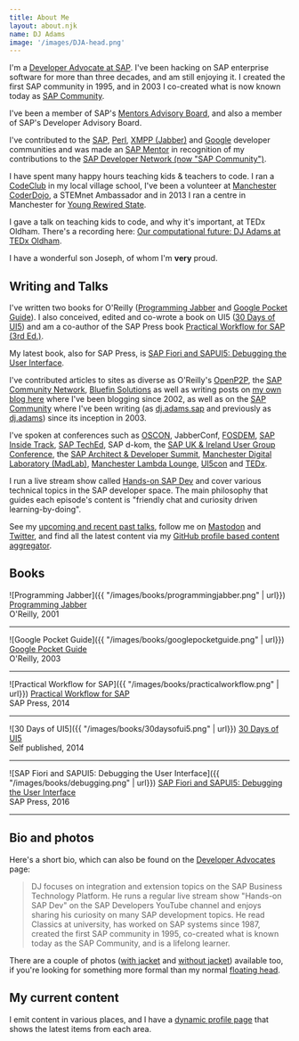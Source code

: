```yaml
---
title: About Me
layout: about.njk
name: DJ Adams
image: '/images/DJA-head.png'
---
```


<a name="main"></a>
I'm a [Developer Advocate at SAP](https://developers.sap.com/developer-advocates.html). I've been hacking on SAP enterprise software for more than three decades, and am still enjoying it. I created the first SAP community in 1995, and in 2003 I co-created what is now known today as [SAP Community](https://community.sap.com).

I've been a member of SAP's [Mentors Advisory Board](http://web.archive.org/web/20170910073813/https://blogs.sap.com/2016/03/08/introducing-the-new-sap-mentors-advisory-board-2016-2018/), and also a member of SAP's Developer Advisory Board.

I've contributed to the [SAP](http://community.sap.com), [Perl](http://search.cpan.org/~qmacro/), [XMPP (Jabber)](http://xmpp.org) and [Google](http://gtugs.org) developer communities and was made an [SAP Mentor](http://www.sap.com/uk/community/resources/influencer-programs.html) in recognition of my contributions to the [SAP Developer Network (now "SAP Community")](http://community.sap.com).

I have spent many happy hours teaching kids & teachers to code. I ran a [CodeClub](/blog/posts/2013/04/18/codeclub-thoughts/) in my local village school, I've been a volunteer at [Manchester CoderDojo](http://mcrcoderdojo.org.uk), a STEMnet Ambassador and in 2013 I ran a centre in Manchester for [Young Rewired State](http://getcodingkids.com/young-rewired-state/).

I gave a talk on teaching kids to code, and why it's important, at TEDx Oldham. There's a recording here: [Our computational future: DJ Adams at TEDx Oldham](https://www.youtube.com/watch?v=-gvOCaExeK0).

I have a wonderful son Joseph, of whom I'm **very** proud.

<a name="writing-and-talks"></a>
## Writing and Talks

I've written two books for O'Reilly ([Programming Jabber](http://shop.oreilly.com/product/9780596002022.do) and [Google Pocket Guide](https://books.google.co.uk/books/about/Google_Pocket_Guide.html?id=cT9BrWQxTMcC&redir_esc=y)). I also conceived, edited and co-wrote a book on UI5 ([30 Days of UI5](https://www.amazon.co.uk/30-Days-UI5-Celebrating-milestone-ebook/dp/B017MOJEWG)) and am a co-author of the SAP Press book [Practical Workflow for SAP (3rd Ed.)](https://www.amazon.co.uk/Practical-Workflow-Revised-Rickayzen-Hardcover/dp/B011DCBNZO).

My latest book, also for SAP Press, is [SAP Fiori and SAPUI5: Debugging the User Interface](https://www.sap-press.com/sap-fiori-and-sapui5-debugging-the-user-interface_4305/).

I've contributed articles to sites as diverse as O'Reilly's [OpenP2P](http://web.archive.org/web/20050206042302/http://www.openp2p.com/), the [SAP Community Network](http://scn.sap.com/people/dj.adams.sap/content), [Bluefin Solutions](http://web.archive.org/web/20180903093843/https://www.bluefinsolutions.com/insights/dj-adams) as well as writing posts on [my own blog here](/blog) where I've been blogging since 2002, as well as on the [SAP Community](//community.sap.com) where I've been writing (as [dj.adams.sap](//people.sap.com/dj.adams.sap) and previously as [dj.adams](//people.sap.com/dj.adams)) since its inception in 2003.

I've spoken at conferences such as [OSCON](https://www.oreilly.com/conferences/oscon.html), JabberConf, [FOSDEM](http://www.fosdem.org), [SAP Inside Track](http://scn.sap.com/community/events/inside-track), [SAP TechEd](http://www.sapteched.com), SAP d-kom, the [SAP UK & Ireland User Group Conference](http://www.sapusers.org/), the [SAP Architect & Developer Summit](/blog/posts/2014/11/28/the-inaugural-sap-architect-and-developer-summit/), [Manchester Digital Laboratory (MadLab)](http://madlab.org.uk), [Manchester Lambda Lounge](http://lambdalounge.org.uk), [UI5con](https://www.youtube.com/watch?v=CTgtS6Cd98Y) and [TEDx](http://www.youtube.com/watch?v=-gvOCaExeK0).

I run a live stream show called [Hands-on SAP Dev](https://www.youtube.com/playlist?list=PL6RpkC85SLQABOpzhd7WI-hMpy99PxUo0) and cover various technical topics in the SAP developer space. The main philosophy that guides each episode's content is "friendly chat and curiosity driven learning-by-doing".

See my [upcoming and recent past talks](/talks), follow me on [Mastodon](//hachyderm.io/@qmacro) and [Twitter](//twitter.com/qmacro), and find all the latest content via my [GitHub profile based content aggregator](https://github.com/qmacro).

<a name="books"></a>
## Books

![Programming Jabber]({{ "/images/books/programmingjabber.png" | url}})
[Programming Jabber](http://shop.oreilly.com/product/9780596002022.do)<br>O'Reilly, 2001
<hr>

![Google Pocket Guide]({{ "/images/books/googlepocketguide.png" | url}})
[Google Pocket Guide](http://shop.oreilly.com/product/9780596005504.do)<br>O'Reilly, 2003
<hr>

![Practical Workflow for SAP]({{ "/images/books/practicalworkflow.png" | url}})
[Practical Workflow for SAP](https://www.amazon.co.uk/Practical-Workflow-Revised-Rickayzen-Hardcover/dp/B011DCBNZO)<br>SAP Press, 2014
<hr>

![30 Days of UI5]({{ "/images/books/30daysofui5.png" | url}})
[30 Days of UI5](https://www.amazon.co.uk/30-Days-UI5-Celebrating-milestone-ebook/dp/B017MOJEWG)<br>Self published, 2014
<hr>

![SAP Fiori and SAPUI5: Debugging the User Interface]({{ "/images/books/debugging.png" | url}})
[SAP Fiori and SAPUI5: Debugging the User Interface](https://www.sap-press.com/sap-fiori-and-sapui5-debugging-the-user-interface_4305/)<br>SAP Press, 2016
<hr>

<a name="bio"></a>
## Bio and photos

Here's a short bio, which can also be found on the [Developer Advocates](https://developers.sap.com/developer-advocates.html) page:

> DJ focuses on integration and extension topics on the SAP Business Technology Platform. He runs a regular live stream show "Hands-on SAP Dev" on the SAP Developers YouTube channel and enjoys sharing his curiosity on many SAP development topics. He read Classics at university, has worked on SAP systems since 1987, created the first SAP community in 1995, co-created what is known today as the SAP Community, and is a lifelong learner.

There are a couple of photos ([with jacket](../images/DJA-with-jacket.jpg) and [without jacket](../images/DJA-without-jacket.jpg)) available too, if you're looking for something more formal than my normal <a href="#main">floating head</a>.

<a name="currentcontent"></a>
## My current content

I emit content in various places, and I have a [dynamic profile page](https://github.com/qmacro) that shows the latest items from each area.

